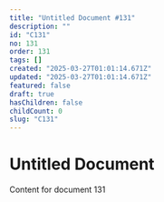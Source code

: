 ```yaml
---
title: "Untitled Document #131"
description: ""
id: "C131"
no: 131
order: 131
tags: []
created: "2025-03-27T01:01:14.671Z"
updated: "2025-03-27T01:01:14.671Z"
featured: false
draft: true
hasChildren: false
childCount: 0
slug: "C131"
---
```


# Untitled Document

Content for document 131
